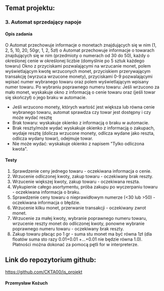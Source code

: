 ## Temat projektu:
### 3. Automat sprzedający napoje
#### Opis zadania
O Automat przechowuje informacje o monetach znajdujących się w nim (1, 2, 5,
10, 20, 50gr, 1, 2, 5zł)
o Automat przechowuje informacje o towarach znajdujących się w nim (przedmioty o
numerach od 30 do 50), każdy o określonej cenie w określonej liczbie (domyślnie
po 5 sztuk każdego towaru)
Okno z przyciskami pozwalającymi na wrzucanie monet, polem wyświetlającym
kwotę wrzuconych monet, przyciskiem przerywającym transakcję (wyrzuca
wrzucone monety), przyciskami 0-9 pozwalającymi wpisać numer wybranego
towaru oraz polem wyświetlającym wpisany numer towaru.
Po wybraniu poprawnego numeru towaru:
Jeśli wrzucono za mało monet, wyskakuje okno z informacją o cenie towaru
oraz (jeśli towar się skończył) o jego braku w automacie.
- Jeśli wrzucono monety, których wartość jest większa lub równa cenie wybranego
towaru, automat sprawdza czy towar jest dostępny i czy może wydać resztę
- Brak towaru: wyskakuje okienko z informacją o braku w automacie.
- Brak reszty/może wydać wyskakuje okienko z informacją o
zakupach, wydaje resztę (dolicza wrzucone monety, odlicza wydane
jako reszta, odlicza wydany towar), odejmuje towar.
- Nie może wydać: wyskakuje okienko z napisem "Tylko odliczona kwota".

#### Testy
1. Sprawdzenie ceny jednego towaru - oczekiwana informacja o cenie.
2. Wrzucenie odliczonej kwoty, zakup towaru - oczekiwany brak reszty.
3. Wrzucenie większej kwoty, zakup towaru - oczekiwana reszta.
4. Wykupienie całego asortymentu, próba zakupu po wyczerpaniu towaru -
oczekiwana informacja o braku.
5. Sprawdzenie ceny towaru o nieprawidłowym numerze (<30 lub >50) -
oczekiwana informacja o błędzie.
6. Wrzucenie kilku monet, przerwanie transakcji - oczekiwany zwrot monet.
7. Wrzucenie za małej kwoty, wybranie poprawnego numeru towaru, wrzucenie
reszty monet do odliczonej kwoty, ponowne wybranie poprawnego numeru towaru
\- oczekiwany brak reszty.
8. Zakup towaru płacąc po 1 gr - suma stu monet ma być równa 1zł (dla floatów
suma sto razy 0.01+0.01 +...+0.01 nie będzie równa 1.0). Płatności można dokonać
za pomocą pętli for w interpreterze.

## Link do repozytorium github:
https://github.com/CKTA00/js_projekt

#### Przemysław Kożuch